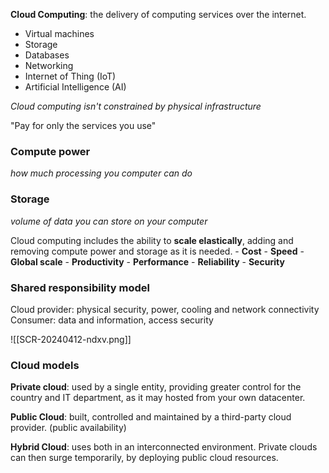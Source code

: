 **Cloud Computing**: the delivery of computing services over the internet.
- Virtual machines
- Storage
- Databases
- Networking
- Internet of Thing (IoT)
- Artificial Intelligence (AI)

*Cloud computing isn't constrained by physical infrastructure*

"Pay for only the services you use"
### Compute power
*how much processing you computer can do*
### Storage
*volume of data you can store on your computer*

Cloud computing includes the ability to **scale elastically**, adding and removing compute power and storage as it is needed.
	- **Cost**
	- **Speed**
	- **Global scale** 
	- **Productivity**
	- **Performance**
	- **Reliability**
	- **Security**

### Shared responsibility model

Cloud provider: physical security, power, cooling and network connectivity
Consumer: data and information, access security

![[SCR-20240412-ndxv.png]]

### Cloud models

**Private cloud**: used by a single entity, providing greater control for the country and IT department, as it may hosted from your own datacenter.

**Public Cloud**: built, controlled and maintained by a third-party cloud provider. (public availability)

**Hybrid Cloud**: uses both in an interconnected environment. Private clouds can then surge temporarily, by deploying public cloud resources.